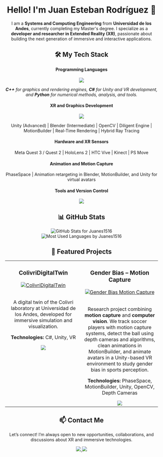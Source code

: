 <div align="center">
  <h1><b>Hello! I'm Juan Esteban Rodríguez</b> 👋</h1>
</div>

<div align="center">
<p>
I am a <b>Systems and Computing Engineering</b> from <b>Universidad de los Andes</b>, currently completing my Master's degree.  
I specialize as a <b>developer and researcher in Extended Reality (XR)</b>, passionate about building the next generation of immersive and interactive applications.
</p>
</div>

<h2 align="center"><b>🛠️ My Tech Stack</b></h2>
<div align="center">

<h4><b>Programming Languages</b></h4>
<p>
  <img src="https://skillicons.dev/icons?i=cpp,cs,python&theme=dark"/>
</p>
<p align="center">
<i><b>C++</b> for graphics and rendering engines, <b>C#</b> for Unity and VR development, and <b>Python</b> for numerical methods, analysis, and tools.</i>
</p>

<h4><b>XR and Graphics Development</b></h4>
<p>
  <img src="https://skillicons.dev/icons?i=unity,blender&theme=dark"/>
</p>
<p align="center">
Unity (Advanced) | Blender (Intermediate) | OpenCV | Diligent Engine | MotionBuilder | Real-Time Rendering | Hybrid Ray Tracing
</p>

<h4><b>Hardware and XR Sensors</b></h4>
<p align="center">
Meta Quest 3 / Quest 2 | HoloLens 2 | HTC Vive | Kinect | PS Move
</p>

<h4><b>Animation and Motion Capture</b></h4>
<p align="center">
PhaseSpace | Animation retargeting in Blender, MotionBuilder, and Unity for virtual avatars
</p>

<h4><b>Tools and Version Control</b></h4>
<p>
  <img src="https://skillicons.dev/icons?i=git,github,vscode&theme=dark"/>
</p>
</div>

<h2 align="center"><b>📊 GitHub Stats</b></h2>
<div align="center">
  <img src="https://github-readme-stats.vercel.app/api?username=Juanes1516&show_icons=true&theme=tokyonight&hide_border=true&count_private=true" alt="GitHub Stats for Juanes1516"/>
  <br>
  <img src="https://github-readme-stats.vercel.app/api/top-langs/?username=Juanes1516&layout=compact&theme=tokyonight&hide_border=true&count_private=true" alt="Most Used Languages by Juanes1516"/>
</div>

<h2 align="center"><b>🚀 Featured Projects</b></h2>
<div align="center">
<table>
<tr>
<td width="50%" valign="top">
<h3 align="center">ColivriDigitalTwin</h3>
<div align="center">
<a href="https://github.com/Juanes1516/ColivriDigitalTwin" target="_blank">
<img src="https://placehold.co/400x200/1A1B27/E0DEF4?text=Colivri+Digital+Twin" alt="ColivriDigitalTwin"/>
</a>
<p>
<br>
A digital twin of the Colivri laboratory at Universidad de los Andes, developed for immersive simulation and visualization.
</p>
<p>
<b>Technologies:</b> C#, Unity, VR
</p>
<a href="[https://github.com/Juanes1516/ColivriDigitalTwin](https://github.com/imagine-uniandes/ColivriDigitalTwin)" target="_blank">
<img src="https://img.shields.io/badge/View%20on%20GitHub-3b3b58?style=for-the-badge&logo=github&logoColor=white"/>
</a>
</div>
</td>

<td width="50%" valign="top">
<h3 align="center">Gender Bias – Motion Capture</h3>
<div align="center">
<a href="https://github.com/Juanes1516/Gender-Bias---Motion-Capture" target="_blank">
<img src="https://placehold.co/400x200/1A1B27/E0DEF4?text=Gender+Bias+MoCap" alt="Gender Bias Motion Capture"/>
</a>
<p>
<br>
Research project combining <b>motion capture</b> and <b>computer vision</b>. We track soccer players with motion capture systems, detect the ball using depth cameras and algorithms, clean animations in MotionBuilder, and animate avatars in a Unity-based VR environment to study gender bias in sports perception.
</p>
<p>
<b>Technologies:</b> PhaseSpace, MotionBuilder, Unity, OpenCV, Depth Cameras
</p>
<a href="https://github.com/Juanes1516/Gender-Bias---Motion-Capture" target="_blank">
<img src="https://img.shields.io/badge/View%20on%20GitHub-3b3b58?style=for-the-badge&logo=github&logoColor=white"/>
</a>
</div>
</td>
</tr>
</table>
</div>


<h2 align="center"><b>📫 Contact Me</b></h2>
<div align="center">
<p>Let’s connect! I’m always open to new opportunities, collaborations, and discussions about XR and immersive technologies.</p>

<a href="https://www.linkedin.com/in/juan-esteban-rodriguez-ospino/" target="_blank">
  <img src="https://img.shields.io/badge/LinkedIn-0077B5?style=for-the-badge&logo=linkedin&logoColor=white"/>
</a>
<a href="mailto:juanesrodriguezospinop@gmail.com">
  <img src="https://img.shields.io/badge/Email-D14836?style=for-the-badge&logo=gmail&logoColor=white"/>
</a>
</div>
